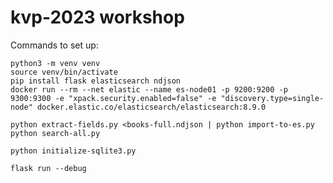 # kvp-2023 workshop

Commands to set up:

    python3 -m venv venv
    source venv/bin/activate
    pip install flask elasticsearch ndjson
    docker run --rm --net elastic --name es-node01 -p 9200:9200 -p 9300:9300 -e "xpack.security.enabled=false" -e "discovery.type=single-node" docker.elastic.co/elasticsearch/elasticsearch:8.9.0

    python extract-fields.py <books-full.ndjson | python import-to-es.py
    python search-all.py

    python initialize-sqlite3.py

    flask run --debug
